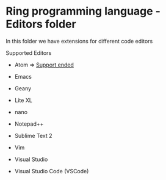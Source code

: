 Ring programming language - Editors folder
==========================================

In this folder we have extensions for different code editors

Supported Editors

- Atom  => [Support ended](https://github.blog/2022-06-08-sunsetting-atom/)

- Emacs

- Geany

- Lite XL

- nano

- Notepad++

- Sublime Text 2

- Vim

- Visual Studio 

- Visual Studio Code (VSCode)
